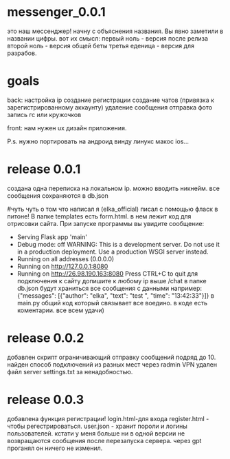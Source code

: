 # messenger_0.0.1
это наш мессенджер!
начну с объяснения названия. Вы явно заметили в названии цифры. вот их смысл: 
первый ноль - версия после релиза
второй ноль - версия общей беты 
третья еденица - версия для разрабов.

# goals
back:
настройка ip
создание регистрации 
создание чатов (привязка к зарегистрированному аккаунту)
удаление сообщения 
отправка фото 
запись гс или кружочков

front:
нам нужен ux дизайн приложения.

P.s. нужно портировать на андроид винду линукс макос ios...

# release 0.0.1 
создана одна переписка на локальном ip. 
можно вводить никнейм.
все сообщения сохраняются в db.json 

#чуть чуть о том что написал я (elka_official)
писал с помощью фласк в питоне!
В папке templates есть form.html. в нем лежит код для отрисовки сайта. При запуске программы вы увидите сообщение:
* Serving Flask app 'main'
 * Debug mode: off
WARNING: This is a development server. Do not use it in a production deployment. Use a production WSGI server instead.
 * Running on all addresses (0.0.0.0)
 * Running on http://127.0.0.1:8080
 * Running on http://26.98.190.163:8080
Press CTRL+C to quit
для подключения к сайту допишите к любому ip выше /chat
в папке db.json будут храниться все сообщения с данными например: {"messages": [{"author": "elka", "text": "test ", "time": "13:42:33"}]}
в main.py общий код который связывает все воедино. в коде есть коментарии.
все всем удачи)
# release 0.0.2 
добавлен скрипт ограничивающий отправку сообщений подряд до 10. найден способ подключений из разных мест через radmin VPN
удален файл server settings.txt за ненадобностью.
# release 0.0.3 
добавлена функция регистрации! login.html-для входа register.html - чтобы регестрироваться. user.json - хранит пороли и логины пользователей. 
кстати у меня больше ни в одной версии не возвращаются сообщения после перезапуска сервера. через gpt проганял он ничего не изменил. 
